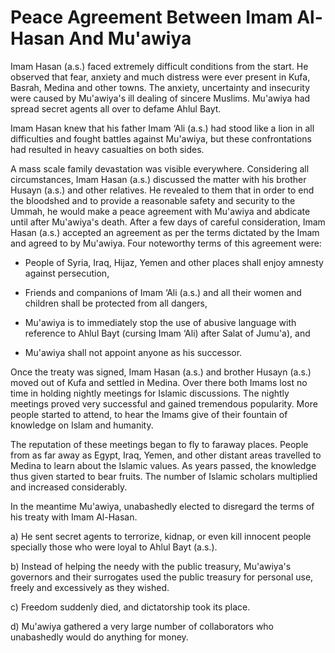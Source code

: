 Peace Agreement Between Imam Al-Hasan And Mu'awiya
==================================================

Imam Hasan (a.s.) faced extremely difficult conditions from the start.
He observed that fear, anxiety and much distress were ever present in
Kufa, Basrah, Medina and other towns. The anxiety, uncertainty and
insecurity were caused by Mu'awiya's ill dealing of sincere Muslims.
Mu'awiya had spread secret agents all over to defame Ahlul Bayt.

Imam Hasan knew that his father Imam ‘Ali (a.s.) had stood like a lion
in all difficulties and fought battles against Mu'awiya, but these
confrontations had resulted in heavy casualties on both sides.

A mass scale family devastation was visible everywhere. Considering all
circumstances, Imam Hasan (a.s.) discussed the matter with his brother
Husayn (a.s.) and other relatives. He revealed to them that in order to
end the bloodshed and to provide a reasonable safety and security to the
Ummah, he would make a peace agreement with Mu'awiya and abdicate until
after Mu'awiya's death. After a few days of careful consideration, Imam
Hasan (a.s.) accepted an agreement as per the terms dictated by the Imam
and agreed to by Mu'awiya. Four noteworthy terms of this agreement were:

- People of Syria, Iraq, Hijaz, Yemen and other places shall enjoy
amnesty against persecution,

- Friends and companions of Imam ‘Ali (a.s.) and all their women and
children shall be protected from all dangers,

- Mu'awiya is to immediately stop the use of abusive language with
reference to Ahlul Bayt (cursing Imam ‘Ali) after Salat of Jumu'a), and

- Mu'awiya shall not appoint anyone as his successor.

Once the treaty was signed, Imam Hasan (a.s.) and brother Husayn (a.s.)
moved out of Kufa and settled in Medina. Over there both Imams lost no
time in holding nightly meetings for Islamic discussions. The nightly
meetings proved very successful and gained tremendous popularity. More
people started to attend, to hear the Imams give of their fountain of
knowledge on Islam and humanity.

The reputation of these meetings began to fly to faraway places. People
from as far away as Egypt, Iraq, Yemen, and other distant areas
travelled to Medina to learn about the Islamic values. As years passed,
the knowledge thus given started to bear fruits. The number of Islamic
scholars multiplied and increased considerably.

In the meantime Mu'awiya, unabashedly elected to disregard the terms of
his treaty with Imam Al-Hasan.

a) He sent secret agents to terrorize, kidnap, or even kill innocent
people specially those who were loyal to Ahlul Bayt (a.s.).

b) Instead of helping the needy with the public treasury, Mu'awiya's
governors and their surrogates used the public treasury for personal
use, freely and excessively as they wished.

c) Freedom suddenly died, and dictatorship took its place.

d) Mu'awiya gathered a very large number of collaborators who
unabashedly would do anything for money.


